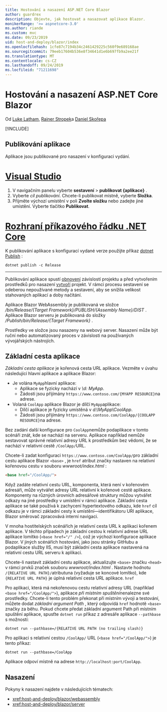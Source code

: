 ```yaml
---
title: Hostování a nasazení ASP.NET Core Blazor
author: guardrex
description: Objevte, jak hostovat a nasazovat aplikace Blazor.
monikerRange: '>= aspnetcore-3.0'
ms.author: riande
ms.custom: mvc
ms.date: 09/23/2019
uid: host-and-deploy/blazor/index
ms.openlocfilehash: 1cfe87c7194b34c2461429225c560f9e689168ae
ms.sourcegitcommit: 79eeb17604b536e8f34641d1e6b697fb9a2ee21f
ms.translationtype: MT
ms.contentlocale: cs-CZ
ms.lasthandoff: 09/24/2019
ms.locfileid: "71211698"
---
```

# <a name="host-and-deploy-aspnet-core-blazor"></a>Hostování a nasazení ASP.NET Core Blazor

Od [Luke Latham](https://github.com/guardrex), [Rainer Stropek](https://www.timecockpit.com)a [Daniel Skořepa](https://github.com/danroth27)

[!INCLUDE[](~/includes/blazorwasm-preview-notice.md)]

## <a name="publish-the-app"></a>Publikování aplikace

Aplikace jsou publikované pro nasazení v konfiguraci vydání.

# <a name="visual-studiotabvisual-studio"></a>[Visual Studio](#tab/visual-studio)

1. V navigačním panelu vyberte **sestavení** > **publikovat {aplikace}** .
1. Vyberte *cíl publikování*. Chcete-li publikovat místně, vyberte **Složka**.
1. Přijměte výchozí umístění v poli **Zvolte složku** nebo zadejte jiné umístění. Vyberte tlačítko **Publikovat**.

# <a name="net-core-clitabnetcore-cli"></a>[Rozhraní příkazového řádku .NET Core](#tab/netcore-cli)

K publikování aplikace s konfigurací vydané verze použijte příkaz [dotnet Publish](/dotnet/core/tools/dotnet-publish) :

```dotnetcli
dotnet publish -c Release
```

---

Publikování aplikace spustí [obnovení](/dotnet/core/tools/dotnet-restore) závislostí projektu a před vytvořením prostředků pro nasazení [vytvoří](/dotnet/core/tools/dotnet-build) projekt. V rámci procesu sestavení se odeberou nepoužívané metody a sestavení, aby se snížila velikost stahovaných aplikací a doby načítání.

Aplikace Blazor WebAssembly je publikovaná ve složce */bin/Release/{Target Framework}/PUBLISH/{Assembly Name}/DIST* . Aplikace Blazor serveru je publikovaná do složky */Publish/bin/Release/{Target Framework}* .

Prostředky ve složce jsou nasazeny na webový server. Nasazení může být ruční nebo automatizovaný proces v závislosti na používaných vývojářských nástrojích.

## <a name="app-base-path"></a>Základní cesta aplikace

*Základní cesta aplikace* je kořenová cesta URL aplikace. Vezměte v úvahu následující hlavní aplikace a aplikace Blazor:

* Je volána `MyApp`hlavní aplikace:
  * Aplikace se fyzicky nachází v *\\d: MyApp*.
  * Žádosti jsou přijímány `https://www.contoso.com/{MYAPP RESOURCE}`na adrese.
* Volaná `CoolApp` aplikace Blazor je dílčí `MyApp`aplikace:
  * Dílčí aplikace je fyzicky umístěná v *d:\\MyApp\\CoolApp*.
  * Žádosti jsou přijímány `https://www.contoso.com/CoolApp/{COOLAPP RESOURCE}`na adrese.

Bez zadání další konfigurace pro `CoolApp`nemůže podaplikace v tomto scénáři znát, kde se nachází na serveru. Aplikace například nemůže sestavovat správné relativní adresy URL k prostředkům bez vědomí, že se nachází v relativní cestě `/CoolApp/`URL.

Chcete-li zadat konfiguraci `https://www.contoso.com/CoolApp/`pro základní cestu aplikace Blazor `<base>` , je `href` atribut značky nastaven na relativní kořenovou cestu v souboru *wwwroot/index.html* :

```html
<base href="/CoolApp/">
```

Když zadáte relativní cestu URL, komponenta, která není v kořenovém adresáři, může vytvářet adresy URL relativní k kořenové cestě aplikace. Komponenty na různých úrovních adresářové struktury můžou vytvářet odkazy na jiné prostředky v umístění v rámci aplikace. Základní cesta aplikace se také používá k zachycení hypertextového odkazu, kde `href` cíl odkazu je v rámci základní cesty k umístění&mdash;identifikátoru URI aplikace, Blazor směrovač zpracovává interní navigaci.

V mnoha hostitelských scénářích je relativní cesta URL k aplikaci kořenem aplikace. V těchto případech je základní cestou k relativní adrese URL aplikace lomítko (`<base href="/" />`), což je výchozí konfigurace aplikace Blazor. V jiných scénářích hostování, jako jsou stránky GitHubu a podaplikace služby IIS, musí být základní cesta aplikace nastavená na relativní cestu URL serveru k aplikaci.

Chcete-li nastavit základní cestu aplikace, aktualizujte `<base>` značku `<head>` v rámci prvků značek souboru *wwwroot/index.html* . Nastavte hodnotu `/{RELATIVE URL PATH}/`atributuna (vyžaduje se koncové lomítko), kde `{RELATIVE URL PATH}` je úplná relativní cesta URL aplikace. `href`

Pro aplikaci, která má nekořenovou cestu relativní adresy URL (například `<base href="/CoolApp/">`), aplikace *při místním spuštění*nenalezne své prostředky. Chcete-li tento problém překonat při místním vývoji a testování, můžete dodat *základní argument Path* , který odpovídá `href` hodnotě `<base>` značky za běhu. Pokud chcete předat základní argument Path při místním spuštění aplikace, spusťte `dotnet run` příkaz z adresáře aplikace `--pathbase` s možností:

```dotnetcli
dotnet run --pathbase=/{RELATIVE URL PATH (no trailing slash)}
```

Pro aplikaci s relativní cestou `/CoolApp/` URL (`<base href="/CoolApp/">`) je tento příkaz:

```dotnetcli
dotnet run --pathbase=/CoolApp
```

Aplikace odpoví místně na adrese `http://localhost:port/CoolApp`.

## <a name="deployment"></a>Nasazení

Pokyny k nasazení najdete v následujících tématech:

* <xref:host-and-deploy/blazor/webassembly>
* <xref:host-and-deploy/blazor/server>
